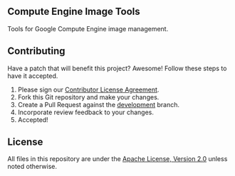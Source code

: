 ## Compute Engine Image Tools

Tools for Google Compute Engine image management.

## Contributing

Have a patch that will benefit this project? Awesome! Follow these steps to have
it accepted.

1.  Please sign our [Contributor License Agreement](CONTRIBUTING.md).
1.  Fork this Git repository and make your changes.
1.  Create a Pull Request against the
    [development](https://github.com/GoogleCloudPlatform/compute-image-tools/tree/development)
    branch.
1.  Incorporate review feedback to your changes.
1.  Accepted!

## License

All files in this repository are under the
[Apache License, Version 2.0](LICENSE) unless noted otherwise.

